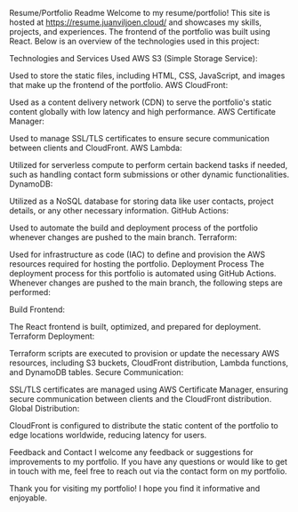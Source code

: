 Resume/Portfolio Readme
Welcome to my resume/portfolio! This site is hosted at https://resume.juanviljoen.cloud/ and showcases my skills, projects, and experiences. The frontend of the portfolio was built using React. Below is an overview of the technologies used in this project:

Technologies and Services Used
AWS S3 (Simple Storage Service):

Used to store the static files, including HTML, CSS, JavaScript, and images that make up the frontend of the portfolio.
AWS CloudFront:

Used as a content delivery network (CDN) to serve the portfolio's static content globally with low latency and high performance.
AWS Certificate Manager:

Used to manage SSL/TLS certificates to ensure secure communication between clients and CloudFront.
AWS Lambda:

Utilized for serverless compute to perform certain backend tasks if needed, such as handling contact form submissions or other dynamic functionalities.
DynamoDB:

Utilized as a NoSQL database for storing data like user contacts, project details, or any other necessary information.
GitHub Actions:

Used to automate the build and deployment process of the portfolio whenever changes are pushed to the main branch.
Terraform:

Used for infrastructure as code (IAC) to define and provision the AWS resources required for hosting the portfolio.
Deployment Process
The deployment process for this portfolio is automated using GitHub Actions. Whenever changes are pushed to the main branch, the following steps are performed:

Build Frontend:

The React frontend is built, optimized, and prepared for deployment.
Terraform Deployment:

Terraform scripts are executed to provision or update the necessary AWS resources, including S3 buckets, CloudFront distribution, Lambda functions, and DynamoDB tables.
Secure Communication:

SSL/TLS certificates are managed using AWS Certificate Manager, ensuring secure communication between clients and the CloudFront distribution.
Global Distribution:

CloudFront is configured to distribute the static content of the portfolio to edge locations worldwide, reducing latency for users.

Feedback and Contact
I welcome any feedback or suggestions for improvements to my portfolio. If you have any questions or would like to get in touch with me, feel free to reach out via the contact form on my portfolio.

Thank you for visiting my portfolio! I hope you find it informative and enjoyable.